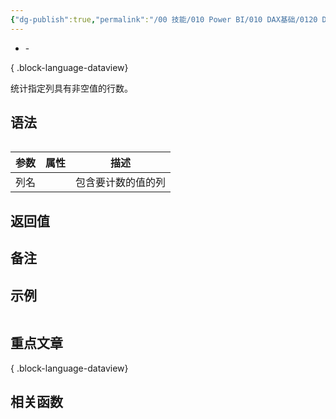 ```yaml
---
{"dg-publish":true,"permalink":"/00 技能/010 Power BI/010 DAX基础/0120 DAX 函数/MAXX/","tags":["dax函数","聚合","迭代"]}
---
```



- \-

{ .block-language-dataview}

统计指定列具有非空值的行数。

## 语法

```js

```

| **参数** | **属性** | **描述**           |
| -------- | -------- | ------------------ |
| 列名     |          | 包含要计数的值的列 |

## 返回值



## 备注




## 示例

```js
```
## 重点文章

{ .block-language-dataview}

## 相关函数

